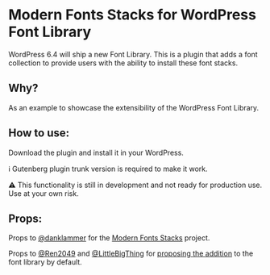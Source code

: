 # Modern Fonts Stacks for WordPress Font Library
WordPress 6.4 will ship a new Font Library.
This is a plugin that adds a font collection to provide users with the ability to install these font stacks.

## Why?
As an example to showcase the extensibility of the WordPress Font Library.

## How to use:
Download the plugin and install it in your WordPress.

ℹ️ Gutenberg plugin trunk version is required to make it work.

⚠️ This functionality is still in development and not ready for production use. Use at your own risk.


## Props:
Props to [@danklammer](https://github.com/danklammer) for the [Modern Fonts Stacks](https://modernfontstacks.com/) project.

Props to [@Ren2049](https://github.com/Ren2049) and [@LittleBigThing](https://github.com/LittleBigThing) for [proposing the addition](https://github.com/WordPress/gutenberg/issues/54186) to the font library by default.
